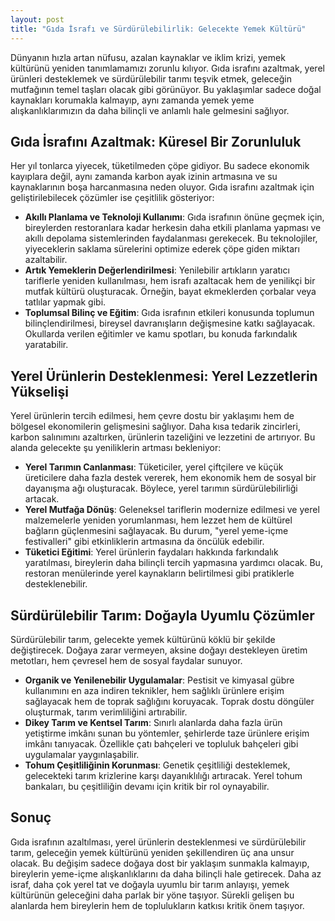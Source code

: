 ```yaml
---
layout: post
title: "Gıda İsrafı ve Sürdürülebilirlik: Gelecekte Yemek Kültürü"
---
```


Dünyanın hızla artan nüfusu, azalan kaynaklar ve iklim krizi, yemek kültürünü yeniden tanımlamamızı zorunlu kılıyor. Gıda israfını azaltmak, yerel ürünleri desteklemek ve sürdürülebilir tarımı teşvik etmek, geleceğin mutfağının temel taşları olacak gibi görünüyor. Bu yaklaşımlar sadece doğal kaynakları korumakla kalmayıp, aynı zamanda yemek yeme alışkanlıklarımızın da daha bilinçli ve anlamlı hale gelmesini sağlıyor.

## Gıda İsrafını Azaltmak: Küresel Bir Zorunluluk

Her yıl tonlarca yiyecek, tüketilmeden çöpe gidiyor. Bu sadece ekonomik kayıplara değil, aynı zamanda karbon ayak izinin artmasına ve su kaynaklarının boşa harcanmasına neden oluyor. Gıda israfını azaltmak için geliştirilebilecek çözümler ise çeşitlilik gösteriyor:

- **Akıllı Planlama ve Teknoloji Kullanımı**: Gıda israfının önüne geçmek için, bireylerden restoranlara kadar herkesin daha etkili planlama yapması ve akıllı depolama sistemlerinden faydalanması gerekecek. Bu teknolojiler, yiyeceklerin saklama sürelerini optimize ederek çöpe giden miktarı azaltabilir.
- **Artık Yemeklerin Değerlendirilmesi**: Yenilebilir artıkların yaratıcı tariflerle yeniden kullanılması, hem israfı azaltacak hem de yenilikçi bir mutfak kültürü oluşturacak. Örneğin, bayat ekmeklerden çorbalar veya tatlılar yapmak gibi.
- **Toplumsal Bilinç ve Eğitim**: Gıda israfının etkileri konusunda toplumun bilinçlendirilmesi, bireysel davranışların değişmesine katkı sağlayacak. Okullarda verilen eğitimler ve kamu spotları, bu konuda farkındalık yaratabilir.

## Yerel Ürünlerin Desteklenmesi: Yerel Lezzetlerin Yükselişi

Yerel ürünlerin tercih edilmesi, hem çevre dostu bir yaklaşımı hem de bölgesel ekonomilerin gelişmesini sağlıyor. Daha kısa tedarik zincirleri, karbon salınımını azaltırken, ürünlerin tazeliğini ve lezzetini de artırıyor. Bu alanda gelecekte şu yeniliklerin artması bekleniyor:

- **Yerel Tarımın Canlanması**: Tüketiciler, yerel çiftçilere ve küçük üreticilere daha fazla destek vererek, hem ekonomik hem de sosyal bir dayanışma ağı oluşturacak. Böylece, yerel tarımın sürdürülebilirliği artacak.
- **Yerel Mutfağa Dönüş**: Geleneksel tariflerin modernize edilmesi ve yerel malzemelerle yeniden yorumlanması, hem lezzet hem de kültürel bağların güçlenmesini sağlayacak. Bu durum, "yerel yeme-içme festivalleri" gibi etkinliklerin artmasına da öncülük edebilir.
- **Tüketici Eğitimi**: Yerel ürünlerin faydaları hakkında farkındalık yaratılması, bireylerin daha bilinçli tercih yapmasına yardımcı olacak. Bu, restoran menülerinde yerel kaynakların belirtilmesi gibi pratiklerle desteklenebilir.

## Sürdürülebilir Tarım: Doğayla Uyumlu Çözümler

Sürdürülebilir tarım, gelecekte yemek kültürünü köklü bir şekilde değiştirecek. Doğaya zarar vermeyen, aksine doğayı destekleyen üretim metotları, hem çevresel hem de sosyal faydalar sunuyor.

- **Organik ve Yenilenebilir Uygulamalar**: Pestisit ve kimyasal gübre kullanımını en aza indiren teknikler, hem sağlıklı ürünlere erişim sağlayacak hem de toprak sağlığını koruyacak. Toprak dostu döngüler oluşturmak, tarım verimliliğini artırabilir.
- **Dikey Tarım ve Kentsel Tarım**: Sınırlı alanlarda daha fazla ürün yetiştirme imkânı sunan bu yöntemler, şehirlerde taze ürünlere erişim imkânı tanıyacak. Özellikle çatı bahçeleri ve topluluk bahçeleri gibi uygulamalar yaygınlaşabilir.
- **Tohum Çeşitliliğinin Korunması**: Genetik çeşitliliği desteklemek, gelecekteki tarım krizlerine karşı dayanıklılığı artıracak. Yerel tohum bankaları, bu çeşitliliğin devamı için kritik bir rol oynayabilir.

## Sonuç

Gıda israfının azaltılması, yerel ürünlerin desteklenmesi ve sürdürülebilir tarım, geleceğin yemek kültürünü yeniden şekillendiren üç ana unsur olacak. Bu değişim sadece doğaya dost bir yaklaşım sunmakla kalmayıp, bireylerin yeme-içme alışkanlıklarını da daha bilinçli hale getirecek. Daha az israf, daha çok yerel tat ve doğayla uyumlu bir tarım anlayışı, yemek kültürünün geleceğini daha parlak bir yöne taşıyor. Sürekli gelişen bu alanlarda hem bireylerin hem de toplulukların katkısı kritik önem taşıyor.